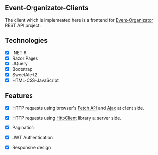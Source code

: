 ## Event-Organizator-Clients
The client which is implemented here is a frontend for [Event-Organizator](https://github.com/cengiz-ergun/Event-Organizator-Solution) REST API project.

## Technologies
- [X] .NET 6
- [X] Razor Pages
- [X] JQuery
- [X] Bootstrap
- [X] SweetAlert2
- [X] HTML-CSS-JavaScript

## Features
- [X] HTTP requests using browser's [Fetch API](https://developer.mozilla.org/en-US/docs/Web/API/Fetch_API) and [Ajax](https://api.jquery.com/category/ajax/) at client side.
- [X] HTTP requests using [HttpClient](https://learn.microsoft.com/en-us/dotnet/api/system.net.http.httpclient?view=net-7.0) library at server side.
- [X] Pagination 
- [X] JWT Authentication
- [X] Responsive design

